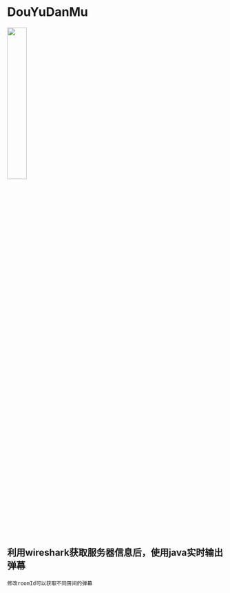 # DouYuDanMu
<img src="./demo.gif" width = "30%" />

## 利用wireshark获取服务器信息后，使用java实时输出弹幕

```shell
修改roomId可以获取不同房间的弹幕
```
